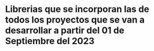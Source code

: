 # Librerias que se incorporan las de todos los proyectos que se van a desarrollar a partir del 01 de Septiembre del 2023
